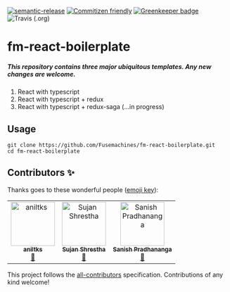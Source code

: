 [![semantic-release](https://img.shields.io/badge/%20%20%F0%9F%93%A6%F0%9F%9A%80-semantic--release-e10079.svg)](https://github.com/semantic-release/semantic-release) [![Commitizen friendly](https://img.shields.io/badge/commitizen-friendly-brightgreen.svg)](http://commitizen.github.io/cz-cli/) [![Greenkeeper badge](https://badges.greenkeeper.io/Fusemachines/fm-react-boilerplate.svg)](https://greenkeeper.io/) ![Travis (.org)](https://img.shields.io/travis/fusemachines/fm-react-boilerplate)

# fm-react-boilerplate
##### This repository contains three major ubiquitous templates. Any new changes are welcome.
1. React with typescript
2. React with typescript + redux 
3. React with typescript + redux-saga (...in progress)

## Usage

    git clone https://github.com/Fusemachines/fm-react-boilerplate.git
    cd fm-react-boilerplate


## Contributors ✨

Thanks goes to these wonderful people ([emoji key](https://allcontributors.org/docs/en/emoji-key)):

<!-- ALL-CONTRIBUTORS-LIST:START - Do not remove or modify this section -->
<!-- prettier-ignore-start -->
<!-- markdownlint-disable -->
<table>
  <tr>
    <td align="center"><a href="https://github.com/aniltks"><img src="https://avatars3.githubusercontent.com/u/50866509?v=4" width="100px;" alt="aniltks"/><br /><sub><b>aniltks</b></sub></a><br /><a href="https://github.com/fusemachines/fm-react-boilerplate/commits?author=aniltks" title="Documentation">📖</a></td>
    <td align="center"><a href="https://github.com/fuse-sujan"><img src="https://avatars2.githubusercontent.com/u/28521955?v=4" width="100px;" alt="Sujan Shrestha"/><br /><sub><b>Sujan Shrestha</b></sub></a><br /><a href="https://github.com/fusemachines/fm-react-boilerplate/commits?author=fuse-sujan" title="Documentation">📖</a></td>
    <td align="center"><a href="https://github.com/Sanish-P"><img src="https://avatars2.githubusercontent.com/u/19884461?v=4" width="100px;" alt="Sanish Pradhananga"/><br /><sub><b>Sanish Pradhananga</b></sub></a><br /><a href="https://github.com/fusemachines/fm-react-boilerplate/commits?author=Sanish-P" title="Documentation">📖</a></td>
  </tr>
</table>

<!-- markdownlint-enable -->
<!-- prettier-ignore-end -->
<!-- ALL-CONTRIBUTORS-LIST:END -->

This project follows the [all-contributors](https://github.com/all-contributors/all-contributors) specification. Contributions of any kind welcome!
